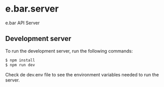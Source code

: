 # e.bar.server

e.bar API Server

## Development server

To run the development server, run the following commands:

```bash
$ npm install
$ npm run dev
```

Check de dev.env file to see the environment variables needed to run the server.
